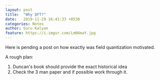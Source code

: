 ```yaml
---
layout: post
title:  "Why QFT?"
date:   2019-11-29 16:41:33 +0530
categories: Notes
author: Guru Kalyan
feature: https://i.imgur.com/LmN4maY.jpg
---
```

Here is pending a post on how exactly was field quantization motivated.

A rough plan:
1. Duncan's book should provide the exact historical idea
2. Check the 3 man paper and if possible work through it.
